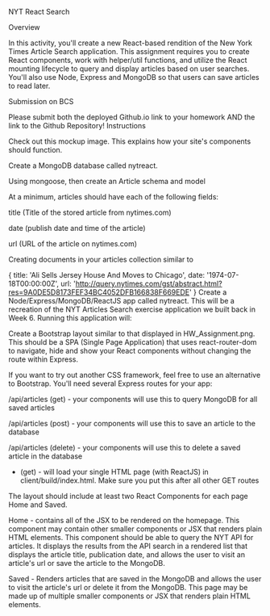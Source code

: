 NYT React Search

Overview

In this activity, you'll create a new React-based rendition of the New York Times Article Search application. This assignment requires you to create React components, work with helper/util functions, and utilize the React mounting lifecycle to query and display articles based on user searches. You'll also use Node, Express and MongoDB so that users can save articles to read later.

Submission on BCS

Please submit both the deployed Github.io link to your homework AND the link to the Github Repository!
Instructions

Check out this mockup image. This explains how your site's components should function.

Create a MongoDB database called nytreact.

Using mongoose, then create an Article schema and model

At a minimum, articles should have each of the following fields:

title (Title of the stored article from nytimes.com)

date (publish date and time of the article)

url (URL of the article on nytimes.com)

Creating documents in your articles collection similar to

{
  title: 'Ali Sells Jersey House And Moves to Chicago',
  date: '1974-07-18T00:00:00Z',
  url: 'http://query.nytimes.com/gst/abstract.html?res=9A0DE5D8173FEF34BC4052DFB166838F669EDE'
}
Create a Node/Express/MongoDB/ReactJS app called nytreact. This will be a recreation of the NYT Articles Search exercise application we built back in Week 6. Running this application will:

Create a Bootstrap layout similar to that displayed in HW_Assignment.png. This should be a SPA (Single Page Application) that uses react-router-dom to navigate, hide and show your React components without changing the route within Express.

If you want to try out another CSS framework, feel free to use an alternative to Bootstrap.
You'll need several Express routes for your app:

/api/articles (get) - your components will use this to query MongoDB for all saved articles

/api/articles (post) - your components will use this to save an article to the database

/api/articles (delete) - your components will use this to delete a saved article in the database

* (get) - will load your single HTML page (with ReactJS) in client/build/index.html. Make sure you put this after all other GET routes

The layout should include at least two React Components for each page Home and Saved.

Home - contains all of the JSX to be rendered on the homepage. This component may contain other smaller components or JSX that renders plain HTML elements. This component should be able to query the NYT API for articles. It displays the results from the API search in a rendered list that displays the article title, publication date, and allows the user to visit an article's url or save the article to the MongoDB.

Saved - Renders articles that are saved in the MongoDB and allows the user to visit the article's url or delete it from the MongoDB. This page may be made up of multiple smaller components or JSX that renders plain HTML elements.
